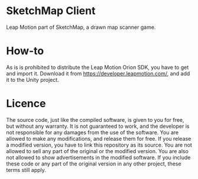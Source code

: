 # SketchMap Client
Leap Motion part of SketchMap, a drawn map scanner game.

# How-to
As is is prohibited to distribute the Leap Motion Orion SDK, you have to get and import it. Download it from https://developer.leapmotion.com/, and add it to the Unity project.

# Licence
The source code, just like the compiled software, is given to you for free, but without any warranty. It is not guaranteed to work, and the developer is not responsible for any damages from the use of the software. You are allowed to make any modifications, and release them for free. If you release a modified version, you have to link this repository as its source. You are not allowed to sell any part of the original or the modified version. You are also not allowed to show advertisements in the modified software. If you include these code or any part of the original version in any other project, these terms still apply.